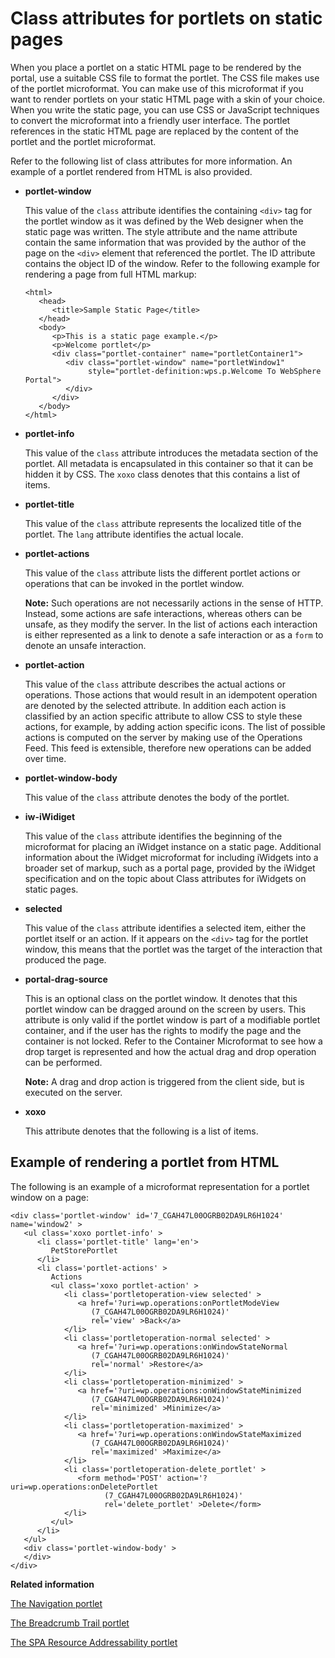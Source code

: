# Class attributes for portlets on static pages

When you place a portlet on a static HTML page to be rendered by the portal, use a suitable CSS file to format the portlet. The CSS file makes use of the portlet microformat. You can make use of this microformat if you want to render portlets on your static HTML page with a skin of your choice. When you write the static page, you can use CSS or JavaScript techniques to convert the microformat into a friendly user interface. The portlet references in the static HTML page are replaced by the content of the portlet and the portlet microformat.

Refer to the following list of class attributes for more information. An example of a portlet rendered from HTML is also provided.

-   **portlet-window**

    This value of the `class` attribute identifies the containing `<div>` tag for the portlet window as it was defined by the Web designer when the static page was written. The style attribute and the name attribute contain the same information that was provided by the author of the page on the `<div>` element that referenced the portlet. The ID attribute contains the object ID of the window. Refer to the following example for rendering a page from full HTML markup:

    ```
    <html>
       <head>
          <title>Sample Static Page</title>
       </head>
       <body>
          <p>This is a static page example.</p>
          <p>Welcome portlet</p>
          <div class="portlet-container" name="portletContainer1">
             <div class="portlet-window" name="portletWindow1" 
                  style="portlet-definition:wps.p.Welcome To WebSphere Portal">
             </div>
          </div>
       </body>
    </html>
    ```

-   **portlet-info**

    This value of the `class` attribute introduces the metadata section of the portlet. All metadata is encapsulated in this container so that it can be hidden it by CSS. The `xoxo` class denotes that this contains a list of items.

-   **portlet-title**

    This value of the `class` attribute represents the localized title of the portlet. The `lang` attribute identifies the actual locale.

-   **portlet-actions**

    This value of the `class` attribute lists the different portlet actions or operations that can be invoked in the portlet window.

    **Note:** Such operations are not necessarily actions in the sense of HTTP. Instead, some actions are safe interactions, whereas others can be unsafe, as they modify the server. In the list of actions each interaction is either represented as a link to denote a safe interaction or as a `form` to denote an unsafe interaction.

-   **portlet-action**

    This value of the `class` attribute describes the actual actions or operations. Those actions that would result in an idempotent operation are denoted by the selected attribute. In addition each action is classified by an action specific attribute to allow CSS to style these actions, for example, by adding action specific icons. The list of possible actions is computed on the server by making use of the Operations Feed. This feed is extensible, therefore new operations can be added over time.

-   **portlet-window-body**

    This value of the `class` attribute denotes the body of the portlet.

-   **iw-iWidiget**

    This value of the `class` attribute identifies the beginning of the microformat for placing an iWidget instance on a static page. Additional information about the iWidget microformat for including iWidgets into a broader set of markup, such as a portal page, provided by the iWidget specification and on the topic about Class attributes for iWidgets on static pages.

-   **selected**

    This value of the `class` attribute identifies a selected item, either the portlet itself or an action. If it appears on the `<div>` tag for the portlet window, this means that the portlet was the target of the interaction that produced the page.

-   **portal-drag-source**

    This is an optional class on the portlet window. It denotes that this portlet window can be dragged around on the screen by users. This attribute is only valid if the portlet window is part of a modifiable portlet container, and if the user has the rights to modify the page and the container is not locked. Refer to the Container Microformat to see how a drop target is represented and how the actual drag and drop operation can be performed.

    **Note:** A drag and drop action is triggered from the client side, but is executed on the server.

-   **xoxo**

    This attribute denotes that the following is a list of items.


## Example of rendering a portlet from HTML

The following is an example of a microformat representation for a portlet window on a page:

```
<div class='portlet-window' id='7_CGAH47L00OGRB02DA9LR6H1024' name='window2' >
   <ul class='xoxo portlet-info' >
      <li class='portlet-title' lang='en'>
         PetStorePortlet
      </li>
      <li class='portlet-actions' >
         Actions
         <ul class='xoxo portlet-action' >
            <li class='portletoperation-view selected' >
               <a href='?uri=wp.operations:onPortletModeView
                  (7_CGAH47L00OGRB02DA9LR6H1024)'
                  rel='view' >Back</a>
            </li>
            <li class='portletoperation-normal selected' >
               <a href='?uri=wp.operations:onWindowStateNormal
                  (7_CGAH47L00OGRB02DA9LR6H1024)' 
                  rel='normal' >Restore</a>
            </li>
            <li class='portletoperation-minimized' >
               <a href='?uri=wp.operations:onWindowStateMinimized
                  (7_CGAH47L00OGRB02DA9LR6H1024)' 
                  rel='minimized' >Minimize</a>
            </li>
            <li class='portletoperation-maximized' >
               <a href='?uri=wp.operations:onWindowStateMaximized
                  (7_CGAH47L00OGRB02DA9LR6H1024)' 
                  rel='maximized' >Maximize</a>
            </li>
            <li class='portletoperation-delete_portlet' >
               <form method='POST' action='?uri=wp.operations:onDeletePortlet
                     (7_CGAH47L00OGRB02DA9LR6H1024)' 
                     rel='delete_portlet' >Delete</form>
            </li>
         </ul>
      </li>
   </ul>
   <div class='portlet-window-body' >
   </div>
</div>

```


**Related information**  


[The Navigation portlet](../dev/spa_portlet_nav.md)

[The Breadcrumb Trail portlet](../dev/spa_portlet_brdcrmb.md)

[The SPA Resource Addressability portlet](../dev/spa_portlet_pagelist.md)

